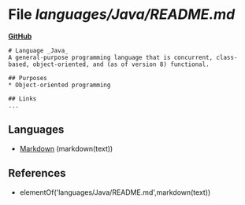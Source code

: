 # File _languages/Java/README.md_
**[GitHub](https://github.com/softlang/yas/blob/master/languages/Java/README.md)**
```
# Language _Java_
A general-purpose programming language that is concurrent, class-based, object-oriented, and (as of version 8) functional.

## Purposes
* Object-oriented programming

## Links
...
```

## Languages
* [Markdown](../languages/Markdown.md) (markdown(text))

## References
* elementOf('languages/Java/README.md',markdown(text))
